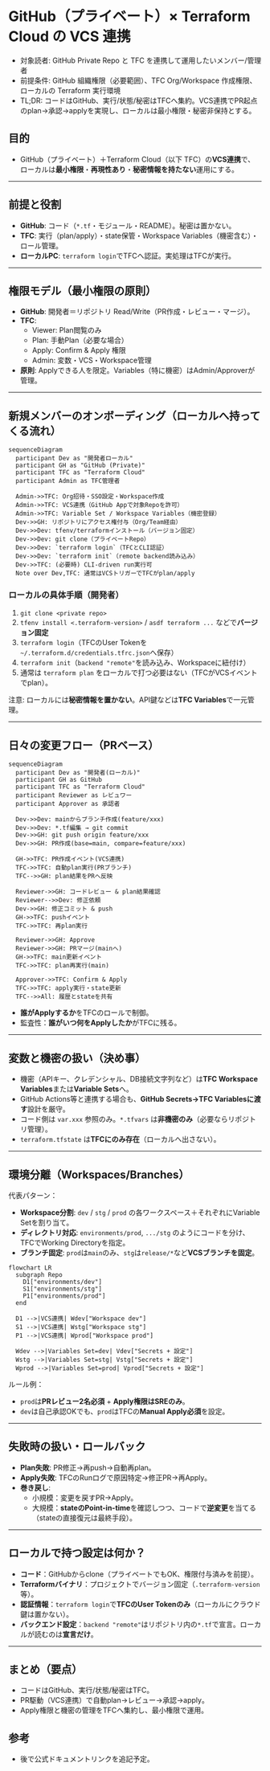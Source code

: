 # GitHub（プライベート）× Terraform Cloud の VCS 連携

- 対象読者: GitHub Private Repo と TFC を連携して運用したいメンバー/管理者
- 前提条件: GitHub 組織権限（必要範囲）、TFC Org/Workspace 作成権限、ローカルの Terraform 実行環境
- TL;DR: コードはGitHub、実行/状態/秘密はTFCへ集約。VCS連携でPR起点のplan→承認→applyを実現し、ローカルは最小権限・秘密非保持とする。

## 目的

- GitHub（プライベート）＋Terraform Cloud（以下 TFC）の**VCS連携**で、
  ローカルは**最小権限**・**再現性あり**・**秘密情報を持たない**運用にする。

---

## 前提と役割

- **GitHub**: コード（`*.tf`・モジュール・README）。秘密は置かない。
- **TFC**: 実行（plan/apply）・state保管・Workspace Variables（機密含む）・ロール管理。
- **ローカルPC**: `terraform login`でTFCへ認証。実処理はTFCが実行。

---

## 権限モデル（最小権限の原則）

- **GitHub**: 開発者＝リポジトリ Read/Write（PR作成・レビュー・マージ）。
- **TFC**:
  - Viewer: Plan閲覧のみ
  - Plan: 手動Plan（必要な場合）
  - Apply: Confirm & Apply 権限
  - Admin: 変数・VCS・Workspace管理
- **原則**: Applyできる人を限定。Variables（特に機密）はAdmin/Approverが管理。

---

## 新規メンバーのオンボーディング（ローカルへ持ってくる流れ）

```mermaid
sequenceDiagram
  participant Dev as "開発者ローカル"
  participant GH as "GitHub (Private)"
  participant TFC as "Terraform Cloud"
  participant Admin as TFC管理者

  Admin->>TFC: Org招待・SSO設定・Workspace作成
  Admin->>TFC: VCS連携（GitHub Appで対象Repoを許可）
  Admin->>TFC: Variable Set / Workspace Variables（機密登録）
  Dev->>GH: リポジトリにアクセス権付与（Org/Team経由）
  Dev->>Dev: tfenv/terraformインストール（バージョン固定）
  Dev->>Dev: git clone（プライベートRepo）
  Dev->>Dev: `terraform login`（TFCとCLI認証）
  Dev->>Dev: `terraform init`（remote backend読み込み）
  Dev->>TFC: (必要時) CLI-driven run実行可
  Note over Dev,TFC: 通常はVCSトリガーでTFCがplan/apply
```

### ローカルの具体手順（開発者）

1. `git clone <private repo>`
2. `tfenv install <.terraform-version>` / `asdf terraform ...` などで**バージョン固定**
3. `terraform login`（TFCのUser Tokenを`~/.terraform.d/credentials.tfrc.json`へ保存）
4. `terraform init`（`backend "remote"`を読み込み、Workspaceに紐付け）
5. 通常は `terraform plan` をローカルで打つ必要はない（TFCがVCSイベントでplan）。

注意: ローカルには**秘密情報を置かない**。API鍵などは**TFC Variables**で一元管理。

---

## 日々の変更フロー（PRベース）

```mermaid
sequenceDiagram
  participant Dev as "開発者(ローカル)"
  participant GH as GitHub
  participant TFC as "Terraform Cloud"
  participant Reviewer as レビュワー
  participant Approver as 承認者

  Dev->>Dev: mainからブランチ作成(feature/xxx)
  Dev->>Dev: *.tf編集 → git commit
  Dev->>GH: git push origin feature/xxx
  Dev->>GH: PR作成(base=main, compare=feature/xxx)

  GH->>TFC: PR作成イベント(VCS連携)
  TFC->>TFC: 自動plan実行(PRブランチ)
  TFC-->>GH: plan結果をPRへ反映

  Reviewer->>GH: コードレビュー & plan結果確認
  Reviewer-->>Dev: 修正依頼
  Dev->>GH: 修正コミット & push
  GH->>TFC: pushイベント
  TFC->>TFC: 再plan実行

  Reviewer->>GH: Approve
  Reviewer->>GH: PRマージ(mainへ)
  GH->>TFC: main更新イベント
  TFC->>TFC: plan再実行(main)

  Approver->>TFC: Confirm & Apply
  TFC->>TFC: apply実行・state更新
  TFC-->>All: 履歴とstateを共有

```

- **誰がApplyするか**をTFCのロールで制御。
- 監査性：**誰がいつ何をApplyしたか**がTFCに残る。

---

## 変数と機密の扱い（決め事）

- 機密（APIキー、クレデンシャル、DB接続文字列など）は**TFC Workspace Variables**または**Variable Sets**へ。
- GitHub Actions等と連携する場合も、**GitHub Secrets→TFC Variablesに渡す**設計を厳守。
- コード側は `var.xxx` 参照のみ。`*.tfvars` は**非機密のみ**（必要ならリポジトリ管理）。
- `terraform.tfstate` は**TFCにのみ存在**（ローカルへ出さない）。

---

## 環境分離（Workspaces/Branches）

代表パターン：

- **Workspace分割**: `dev` / `stg` / `prod` の各ワークスペース＋それぞれにVariable Setを割り当て。
- **ディレクトリ対応**: `environments/prod`, `.../stg` のようにコードを分け、TFCでWorking Directoryを指定。
- **ブランチ固定**: `prod`は`main`のみ、`stg`は`release/*`など**VCSブランチを固定**。

```mermaid
flowchart LR
  subgraph Repo
    D1["environments/dev"]
    S1["environments/stg"]
    P1["environments/prod"]
  end

  D1 -->|VCS連携| Wdev["Workspace dev"]
  S1 -->|VCS連携| Wstg["Workspace stg"]
  P1 -->|VCS連携| Wprod["Workspace prod"]

  Wdev -->|Variables Set=dev| Vdev["Secrets + 設定"]
  Wstg -->|Variables Set=stg| Vstg["Secrets + 設定"]
  Wprod -->|Variables Set=prod| Vprod["Secrets + 設定"]

```

ルール例：

- `prod`は**PRレビュー2名必須** + **Apply権限はSREのみ**。
- `dev`は自己承認OKでも、`prod`はTFCの**Manual Apply必須**を設定。

---

## 失敗時の扱い・ロールバック

- **Plan失敗**: PR修正→再push→自動再plan。
- **Apply失敗**: TFCのRunログで原因特定→修正PR→再Apply。
- **巻き戻し**:
  - 小規模：変更を戻すPR→Apply。
  - 大規模：**stateのPoint-in-time**を確認しつつ、コードで**逆変更**を当てる（stateの直接復元は最終手段）。

---

## ローカルで持つ設定は何か？

- **コード**：GitHubからclone（プライベートでもOK、権限付与済みを前提）。
- **Terraformバイナリ**：プロジェクトでバージョン固定（`.terraform-version` 等）。
- **認証情報**：`terraform login`で**TFCのUser Tokenのみ**（ローカルにクラウド鍵は置かない）。
- **バックエンド設定**：`backend "remote"`はリポジトリ内の`*.tf`で宣言。ローカルが読むのは**宣言だけ**。

---

## まとめ（要点）

- コードはGitHub、実行/状態/秘密はTFC。
- PR駆動（VCS連携）で自動plan→レビュー→承認→apply。
- Apply権限と機密の管理をTFCへ集約し、最小権限で運用。

## 参考

- 後で公式ドキュメントリンクを追記予定。

